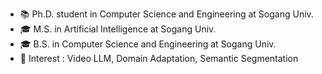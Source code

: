 
- 📚 Ph.D. student in Computer Science and Engineering at Sogang Univ.
- 🎓 M.S. in Artificial Intelligence at Sogang Univ.
- 🎓 B.S. in Computer Science and Engineering at Sogang Univ.
- 🌱 Interest : Video LLM, Domain Adaptation, Semantic Segmentation 

<!--
**MYMY-young/MYMY-young** is a ✨ _special_ ✨ repository because its `README.md` (this file) appears on your GitHub profile.

Here are some ideas to get you started:

- 🔭 I’m currently working on ...
- 🌱 I’m currently learning ...
- 👯 I’m looking to collaborate on ...
- 🤔 I’m looking for help with ...
- 💬 Ask me about ...
- 📫 How to reach me: ...
- 😄 Pronouns: ...
- ⚡ Fun fact: ...
-->
